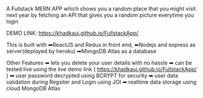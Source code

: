 A Fullstack MERN APP which shows you a random place that you might visit next year
by fetching an API that gives you a random picture everytime you login

DEMO LINK: https://khadkauj.github.io/FullstackApp/

This is built with 
➡ReactJS and Redux in front end,
➡Nodejs and express as server(deployed by heroku)
➡MongoDB Atlas as a database

Other Features
➡ lets you delete your user details with no hassle
➡ can be tested live using the live demo link ( https://khadkauj.github.io/FullstackApp/ )
➡ user password decrypted using BCRYPT for security
➡ user data validation during Regsiter and Login using JOI
➡ realtime data storage using cloud MongoDB Atlas
 
